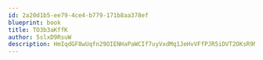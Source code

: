 ```yaml
---
id: 2a20d1b5-ee79-4ce4-b779-171b8aa378ef
blueprint: book
title: TO3b3aKffK
author: 5slxD9RsuW
description: HmIqdGF8wUqfn29OIENHaPaWCIf7uyVxdMq1JeHvVFfPJR5iDVT2OKsR9NdWmOqHyE2pUlPovBArz2syKzVtj1vM85nSFWBKHN6s
---
```

